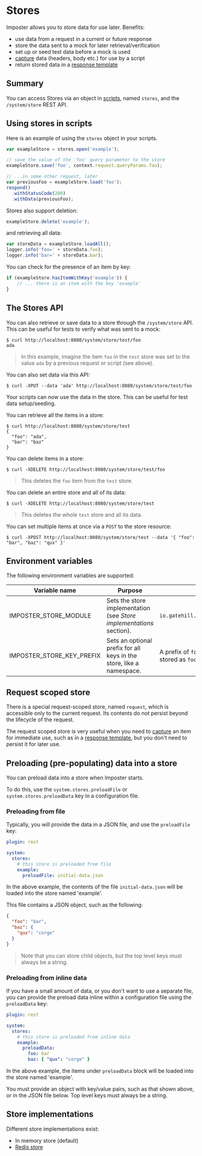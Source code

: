 # Stores

Imposter allows you to store data for use later. Benefits:

- use data from a request in a current or future response
- store the data sent to a mock for later retrieval/verification
- set up or seed test data before a mock is used
- [capture](./data_capture.md) data (headers, body etc.) for use by a script
- return stored data in a [response template](./templates.md)

## Summary

You can access Stores via an object in [scripts](./scripting.md), named `stores`, and the `/system/store` REST API. 

## Using stores in scripts

Here is an example of using the `stores` object in your scripts.

```js
var exampleStore = stores.open('example');

// save the value of the 'foo' query parameter to the store
exampleStore.save('foo', context.request.queryParams.foo);

// ...in some other request, later
var previousFoo = exampleStore.load('foo');
respond()
  .withStatusCode(200)
  .withData(previousFoo);
```

Stores also support deletion:

```js
exampleStore.delete('example');
```

and retrieving all data:

```js
var storeData = exampleStore.loadAll();
logger.info('foo=' + storeData.foo);
logger.info('bar=' + storeData.bar);
```

You can check for the presence of an item by key:

```js
if (exampleStore.hasItemWithKey('example')) {
    // ... there is an item with the key 'example'
}
```

## The Stores API

You can also retrieve or save data to a store through the `/system/store` API. This can be useful for tests to verify what was sent to a mock:

```shell
$ curl http://localhost:8080/system/store/test/foo
ada
```

> In this example, imagine the item `foo` in the `test` store was set to the value `ada` by a previous request or script (see above).

You can also set data via this API:

```shell
$ curl -XPUT --data 'ada' http://localhost:8080/system/store/test/foo
```

Your scripts can now use the data in the store. This can be useful for test data setup/seeding.

You can retrieve all the items in a store:

```shell
$ curl http://localhost:8080/system/store/test
{
  "foo": "ada",
  "bar": "baz"
}
```

You can delete items in a store:

```shell
$ curl -XDELETE http://localhost:8080/system/store/test/foo
```

> This deletes the `foo` item from the `test` store.

You can delete an entire store and all of its data:

```shell
$ curl -XDELETE http://localhost:8080/system/store/test
```

> This deletes the whole `test` store and all its data.

You can set multiple items at once via a `POST` to the store resource:

```shell
$ curl -XPOST http://localhost:8080/system/store/test --data '{ "foo": "bar", "baz": "qux" }'
```

## Environment variables

The following environment variables are supported:

| Variable name             | Purpose                                                              | Example(s)                                                                |
|---------------------------|----------------------------------------------------------------------|---------------------------------------------------------------------------|
| IMPOSTER_STORE_MODULE     | Sets the store implementation (see _Store implementations_ section). | `io.gatehill.imposter.store.redis.RedisStoreModule`                       |
| IMPOSTER_STORE_KEY_PREFIX | Sets an optional prefix for all keys in the store, like a namespace. | A prefix of `foo` would result in the key `bar` being stored as `foo.bar` |

## Request scoped store

There is a special request-scoped store, named `request`, which is accessible only to the current request. Its contents do not persist beyond the lifecycle of the request.

The request scoped store is very useful when you need to [capture](./data_capture.md) an item for immediate use, such as in a [response template](./templates.md), but you don't need to persist it for later use.

## Preloading (pre-populating) data into a store

You can preload data into a store when Imposter starts.

To do this, use the `system.stores.preloadFile` or `system.stores.preloadData` key in a configuration file.

### Preloading from file

Typically, you will provide the data in a JSON file, and use the `preloadFile` key:

```yaml
plugin: rest

system:
  stores:
    # this store is preloaded from file
    example:
      preloadFile: initial-data.json
```

In the above example, the contents of the file `initial-data.json` will be loaded into the store named 'example'.

This file contains a JSON object, such as the following:

```json
{
  "foo": "bar",
  "baz": {
    "qux": "corge"
  }
}
```

> Note that you can store child objects, but the top level keys must always be a string.

### Preloading from inline data

If you have a small amount of data, or you don't want to use a separate file, you can provide the preload data inline within a configuration file using the `preloadData` key:

```yaml
plugin: rest

system:
  stores:
    # this store is preloaded from inline data
    example:
      preloadData:
        foo: bar
        baz: { "qux": "corge" }
```

In the above example, the items under `preloadData` block will be loaded into the store named 'example'.

You must provide an object with key/value pairs, such as that shown above, or in the JSON file below. Top level keys must always be a string.

## Store implementations

Different store implementations exist:

* In memory store (default)
* [Redis store](../store/redis)
